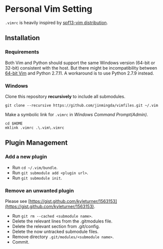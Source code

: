 # Personal Vim Setting

`.vimrc` is heavily inspired by [spf13-vim distribution](https://github.com/spf13/spf13-vim/blob/3.0/.vimrc).


## Installation

### Requirements

Both Vim and Python should support the same Windows version (64-bit or 32-bit) consistent with the host. But there might be incompatibility between [64-bit Vim](https://bintray.com/veegee/generic/vim_x64/) and Python 2.7.11. A workaround is to use Python 2.7.9 instead.

### Windows

Clone this repository **recursively** to include all submodules.    

	git clone --recursive https://github.com/jinmingda/vimfiles.git ~/.vim

Make a symbolic link for `.vimrc` in *Windows Command Prompt(Admin)*.    

	cd $HOME
	mklink .vimrc .\.vim\.vimrc


## Plugin Management

### Add a new plugin

* Run `cd ~/.vim/bundle`.    
* Run `git submodule add <plugin url>`.    
* Run `git submodule init`.

### Remove an unwanted plugin
  
Please  see [https://gist.github.com/kyleturner/1563153](https://gist.github.com/kyleturner/1563153).

* Run `git rm --cached <submodule name>`.
* Delete the relevant lines from the .gitmodules file.
* Delete the relevant section from .git/config.
* Delete the now untracked submodule files.
* Remove directory `.git/modules/<submodule name>`.
* Commit.

